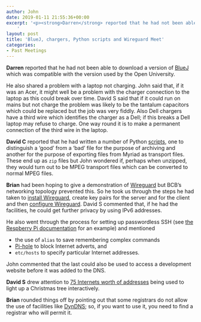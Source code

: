 ```yaml
---
author: John
date: 2019-01-11 21:55:36+00:00
excerpt: '<p><strong>Darren</strong> reported that he had not been able to download a version of <a href="https://bluej.org/" type="text/html" role="link">BlueJ</a> which was compatible with the version used by the Open University.</p>
	'
layout: post
title: 'BlueJ, chargers, Python scripts and Wireguard Meet'
categories:
- Past Meetings
---
```


<p><strong>Darren</strong> reported that he had not been able to download a version of <a href="https://bluej.org/" type="text/html" role="link">BlueJ</a> which was compatible with the version used by the Open University.</p><p>He also shared a problem with a laptop not charging. John said that, if it was an Acer, it might well be a problem with the charger connection to the laptop as this could break over time. David S said that if it could run on mains but not charge the problem was likely to be the tantalum capacitors which could be replaced but the job was very fiddly. Also Dell chargers have a third wire which identifies the charger as a Dell; if this breaks a Dell laptop may refuse to charge. One way round it is to make a permanent connection of the third wire in the laptop.</p><p><strong>David C</strong> reported that he had written a number of Python <a href="https://github.com/caprenter/bcb-scripts" type="text/html" role="link">scripts</a>, one to distinguish a ‘good’ from a ‘bad’ file for the purpose of archiving and another for the purpose of exporting files from Myriad as transport files. These end up as <code>zip</code> files but John wondered if, perhaps when unzipped, they would turn out to be MPEG transport files which can be converted to normal MPEG files.</p><p><strong>Brian</strong> had been hoping to give a demonstration of <a href="https://www.wireguard.com/" type="text/html" role="link">Wireguard</a> but BCB’s networking topology prevented this. So he took us through the steps he had taken to <a href="https://www.wireguard.com/install/" type="text/html" role="link">install Wireguard</a>, create key pairs for the server and for the client and then <a href="https://www.wireguard.com/quickstart/" type="text/html" role="link">configure Wireguard</a>. David S commented that, if he had the facilities, he could get further privacy by using IPv6 addresses.</p><p>He also went through the process for setting up passwordless SSH (see <a href="https://www.raspberrypi.org/documentation/remote-access/ssh/passwordless.md" type="text/html" role="link">the Respberry Pi documentation</a> for an example) and mentioned</p><ul><li>the use of <code>alias</code> to save remembering complex commands</li><li><a href="https://pi-hole.net/" type="text/html" role="link">Pi-hole</a> to block Internet adverts, and</li><li><code>etc/hosts</code> to specify particular Internet addresses.</li></ul><p>John commented that the last could also be used to access a development website before it was added to the DNS.</p><p><strong>David S</strong> drew attention to <a href="https://hackaday.com/2018/12/24/ipv6-christmas-display-uses-75-internets-worth-of-addresses/" type="text/html" role="link">75 Internets worth of addresses</a> being used to light up a Christmas tree interactively.</p><p><strong>Brian</strong> rounded things off by pointing out that some registrars do not allow the use of facilities like <a href="https://dyn.com/dns/" type="text/html" role="link">DynDNS</a>; so, if you want to use it, you need to find a registrar who will permit it.</p>
